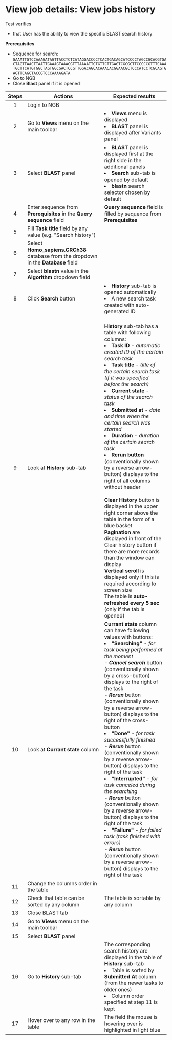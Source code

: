 # View job details: View jobs history 

Test verifies
 - that User has the ability to view the specific BLAST search history

**Prerequisites**
 - Sequence for search:
`GAAATTGTCCAAAGATAGTTACCTCTCATAGGACCCCTCACTGACAGCATCCCCTAGCCGCACGTGACTAGTTAACTTAATTGAAAGTAAACGTTTAAAATTCTGTTCTTGAGTCGCGCTTCCCCCGTTTCAAATGCTTCATGTGGCTAGTGGCGACTCCGTTGGACAGCACAAACACGGAACGCTCCCATCCTCGCAGTGAGTTCAGCTACCGTCCCAAAAGATA`
 - Go to NGB
 - Close **Blast** panel if it is opened

| Steps | Actions | Expected results |
| :---: | --- | --- |
| 1 | Login to NGB | |
| 2 | Go to  **Views** menu on the main toolbar| <li> **Views** menu is displayed <li> **BLAST** panel is displayed after Variants panel|
| 3 | Select **BLAST** panel | <li>**BLAST** panel is displayed first at the right side in the additional panels <li> **Search** sub-tab is opened by default  <li> **blastn** search selector chosen by default |
| 4 | Enter sequence from **Prerequisites** in the **Query sequence** field | **Query sequence** field is filled by sequence from **Prerequisites**|
| 5 | Fill **Task title** field by any value (e.g. "Search history") | |
| 6 | Select **Homo_sapiens.GRCh38** database from the dropdown in the **Database** field||
| 7 | Select **blastn** value in the **Algorithm** dropdown field| |
| 8 | Click **Search** button | <li> **History** sub-tab is opened automatically <li> A new search task created with auto-generated ID |
| 9 | Look at **History** sub-tab| <br> **History** sub-tab has a table with following columns: <li> **Task ID** - *automatic created ID of the certain search task* <li> **Task title** - *title of the certain search task (if it was specified before the search)* <li> **Current state** - *status of the search task* <li> **Submitted at** - *date and time when the certain search was started* <li> **Duration** - *duration of the certain search task*  <li> **Rerun button** (conventionally shown by a reverse arrow-button) displays to the right of all columns without header <br>  <br> **Clear History** button is displayed in the upper right corner above the table in the form of a blue basket <br> **Pagination** are displayed in front of the Clear history button if there are more records than the window can display <br> **Vertical scroll** is displayed only if this is required according to screen size <br> The table is **auto-refreshed every 5 sec** (only if the tab is opened)|
| 10| Look at **Currant state** column | **Currant state** column can have following values with buttons: <li> **"Searching"** - *for task being performed at the moment* <br>  - ***Cancel search*** button (conventionally shown by a cross-button) displays to the right of the task <br>  - ***Rerun*** button (conventionally shown by a reverse arrow-button) displays to the right of the cross-button <li> **"Done"** - *for task successfully finished* <br>  - ***Rerun*** button (conventionally shown by a reverse arrow-button) displays to the right of the task <li>  **"Interrupted"** - *for task canceled during the searching* <br>  - ***Rerun*** button (conventionally shown by a reverse arrow-button) displays to the right of the task <li> **"Failure"** - *for failed task (task finished with errors)* <br>  - ***Rerun*** button (conventionally shown by a reverse arrow-button) displays to the right of the task |
| 11 | Change the columns order in the table | |
| 12| Check that table can be sorted by any column | The table is sortable by any column |
| 13 | Close BLAST tab | |
| 14 | Go to  **Views** menu on the main toolbar | |
| 15 | Select **BLAST** panel | |
| 16 | Go to **History** sub-tab | The corresponding search history are displayed in the table of **History** sub-tab <li> Table is sorted by **Submitted At** column (from the newer tasks to older ones) <li> Column order specified at step 11 is kept |
| 17 | Hover over to any row in the table| The field the mouse is hovering over is highlighted in light blue|